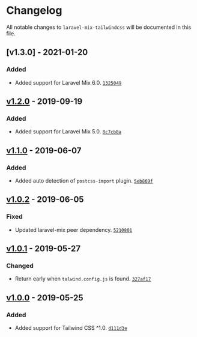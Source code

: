 # Changelog

All notable changes to `laravel-mix-tailwindcss` will be documented in this file.

## [v1.3.0] - 2021-01-20

### Added
- Added support for Laravel Mix 6.0. [`1325049`](https://github.com/mvdnbrk/laravel-mix-tailwindcss/commit/132504942c977694220641e5c02334befc973b28)

## [v1.2.0] - 2019-09-19

### Added
- Added support for Laravel Mix 5.0. [`8c7cb8a`](https://github.com/mvdnbrk/laravel-mix-tailwindcss/commit/8c7cb8a395657d759de37ab4f7af34ccd2cb71f2)

## [v1.1.0] - 2019-06-07

### Added
- Added auto detection of `postcss-import` plugin. [`5eb869f`](https://github.com/mvdnbrk/laravel-mix-tailwindcss/commit/5eb869f6ad619b375f5860731c745112d3fac6ab)

## [v1.0.2] - 2019-06-05

### Fixed
- Updated laravel-mix peer dependency. [`5210801`](https://github.com/mvdnbrk/laravel-mix-tailwindcss/commit/5210801e356dda79eac44312806c21fea83460e2)

## [v1.0.1] - 2019-05-27

### Changed
- Return early when `talwind.config.js` is found. [`327af17`](https://github.com/mvdnbrk/laravel-mix-tailwindcss/commit/327af1745e3d63734a11b14acb14a0da90cc5d41)

## [v1.0.0] - 2019-05-25

### Added
- Added support for Tailwind CSS ^1.0. [`d111d3e`](https://github.com/mvdnbrk/laravel-mix-tailwindcss/commit/d111d3eed6690912997e719e33e3ea45e44ad4ec)

[Unreleased]: https://github.com/mvdnbrk/laravel-mix-tailwindcss/compare/v1.2.0...HEAD
[v1.2.0]: https://github.com/mvdnbrk/laravel-mix-tailwindcss/compare/v1.1.0...v1.2.0
[v1.1.0]: https://github.com/mvdnbrk/laravel-mix-tailwindcss/compare/v1.0.2...v1.1.0
[v1.0.2]: https://github.com/mvdnbrk/laravel-mix-tailwindcss/compare/v1.0.1...v1.0.2
[v1.0.1]: https://github.com/mvdnbrk/laravel-mix-tailwindcss/compare/v1.0.0...v1.0.1
[v1.0.0]: https://github.com/mvdnbrk/laravel-mix-tailwindcss/compare/v0.1.0...v1.0.0
